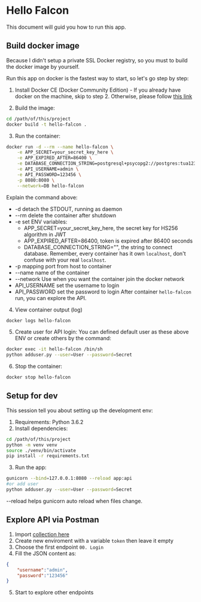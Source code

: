 # Hello Falcon

This document will guid you how to run this app.

## Build docker image
Because I didn't setup a private SSL Docker registry, so you must to build the docker image by yourself.

Run this app on docker is the fastest way to start, so let's go step by step:

1. Install Docker CE (Docker Community Edition) - If you already have docker on the machine, skip to step 2. Otherwise, please follow [this link](https://docs.docker.com/install/linux/docker-ce/centos/)

2. Build the image:
```bash
cd /path/of/this/project
docker build -t hello-falcon .
```

3. Run the container:
```bash
docker run -d --rm --name hello-falcon \
    -e APP_SECRET=your_secret_key_here \
    -e APP_EXPIRED_AFTER=86400 \
    -e DATABASE_CONNECTION_STRING=postgresql+psycopg2://postgres:tua123456789@172.22.0.2:5432/customer2 \
    -e API_USERNAME=admin \
    -e API_PASSWORD=123456 \
    -p 8080:8080 \
    --network=DB hello-falcon
```
Explain the command above:
- -d detach the STDOUT, running as daemon
- --rm delete the container after shutdown
- -e set ENV variables:
    + APP_SECRET=your_secret_key_here, the secret key for HS256 algorithm in JWT 
    + APP_EXPIRED_AFTER=86400, token is expired after 86400 seconds
    + DATABASE_CONNECTION_STRING="", the string to connect database. Remember, every container has it own `localhost`, don't confuse with your real `localhost`.
- -p mapping port from host to container
- --name name of the container 
- --network <network name> Use when you want the container join the docker network   
- API_USERNAME set the username to login
- API_PASSWORD set the password to login
After container `hello-falcon` run, you can explore the API.

4. View container output (log)
```bash
docker logs hello-falcon
```

5. Create user for API login:
You can defined default user as these above ENV or create others by the command: 
```bash
docker exec -it hello-falcon /bin/sh
python adduser.py --user=User --password=Secret
```

6. Stop the container:
```bash
docker stop hello-falcon
```

## Setup for dev
This session tell you about setting up the development env:

1. Requirements: Python 3.6.2
2. Install dependencies:
```bash
cd /path/of/this/project
python -m venv venv
source ./venv/bin/activate
pip install -r requirements.txt
```
3. Run the app:
```bash
gunicorn --bind=127.0.0.1:8080 --reload app:api
#or add user
python adduser.py --user=User --password=Secret
```
--reload helps gunicorn auto reload when files change.

## Explore API via Postman

1. Import [collection here](https://www.getpostman.com/collections/ec73f671bb847e6f2d75)
2. Create new enviroment with a variable `token` then leave it empty
3. Choose the first endpoint `00. Login`
4. Fill the JSON content as:
```json
{
	"username":"admin",
	"password":"123456"
}
```
5. Start to explore other endpoints